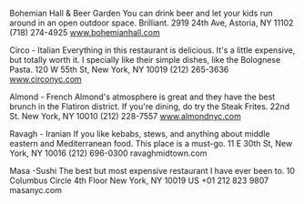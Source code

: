 
Bohemian Hall & Beer Garden
You can drink beer and let your kids run around in an open outdoor space.  Brilliant.
2919 24th Ave, Astoria, NY 11102
(718) 274-4925
www.bohemianhall.com

Circo - Italian
Everything in this restaurant is delicious. It's a little expensive, but totally worth it. I specially like their simple dishes, like the Bolognese Pasta.
120 W 55th St, New York, NY 10019
(212) 265-3636
www.circonyc.com

Almond - French
Almond's atmosphere is great and they have the best brunch in the Flatiron district. If you're dining, do try the Steak Frites.
22nd St. New York, NY 10010 
(212) 228-7557
www.almondnyc.com

Ravagh - Iranian
If you like kebabs, stews, and anything about middle eastern and Mediterranean food. This place is a must-go.
11 E 30th St, New York, NY 10016
(212) 696-0300
ravaghmidtown.com

Masa -Sushi
The best but most expensive restaurant I have ever been to.
10 Columbus Circle 4th Floor New York, NY 10019 US
+01 212 823 9807
masanyc.com



